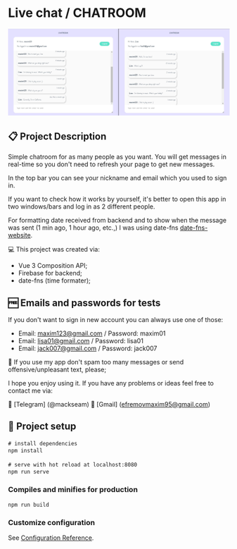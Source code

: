 # Live chat / CHATROOM

![main-picture](git_images/Main.jpg)

## 📋 Project Description

Simple chatroom for as many people as you want. You will get messages in real-time so you don't need to refresh your page to get new messages.

In the top bar you can see your nickname and email which you used to sign in.

If you want to check how it works by yourself, it's better to open this app in two windows/bars and log in as 2 different people.

For formatting date received from backend and to show when the message was sent (1 min ago, 1 hour ago, etc.,) I was using date-fns [date-fns-website](https://date-fns.org/).

💻 This project was created via:

- Vue 3 Composition API;
- Firebase for backend;
- date-fns (time formater);

## 🆓 Emails and passwords for tests

If you don't want to sign in new account you can always use one of those:

- Email: maxim123@gmail.com / Password: maxim01
- Email: lisa01@gmail.com / Password: lisa01
- Email: jack007@gmail.com / Password: jack007

🙏 If you use my app don't spam too many messages or send offensive/unpleasant text, please;

I hope you enjoy using it. If you have any problems or ideas feel free to contact me via:

📱 [Telegram] (@mackseam)
📧 [Gmail] (efremovmaxim95@gmail.com)

## 🚀 Project setup

```
# install dependencies
npm install

# serve with hot reload at localhost:8080
npm run serve
```

### Compiles and minifies for production

```
npm run build
```

### Customize configuration

See [Configuration Reference](https://cli.vuejs.org/config/).
